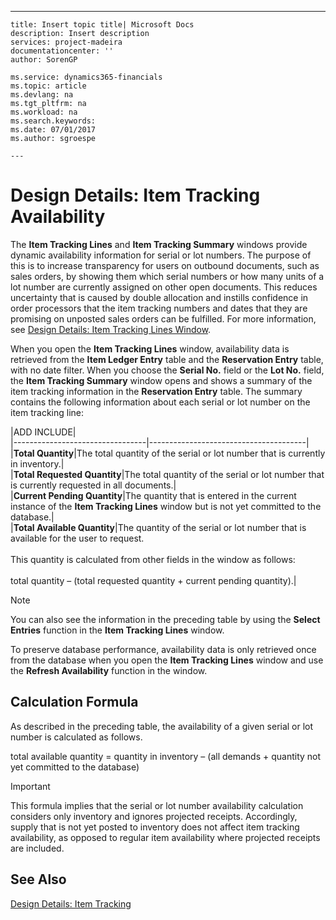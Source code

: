 ---
    title: Insert topic title| Microsoft Docs
    description: Insert description
    services: project-madeira
    documentationcenter: ''
    author: SorenGP

    ms.service: dynamics365-financials
    ms.topic: article
    ms.devlang: na
    ms.tgt_pltfrm: na
    ms.workload: na
    ms.search.keywords:
    ms.date: 07/01/2017
    ms.author: sgroespe

    ---
# Design Details: Item Tracking Availability
The **Item Tracking Lines** and **Item Tracking Summary** windows provide dynamic availability information for serial or lot numbers. The purpose of this is to increase transparency for users on outbound documents, such as sales orders, by showing them which serial numbers or how many units of a lot number are currently assigned on other open documents. This reduces uncertainty that is caused by double allocation and instills confidence in order processors that the item tracking numbers and dates that they are promising on unposted sales orders can be fulfilled. For more information, see [Design Details: Item Tracking Lines Window](design-details-item-tracking-lines-window.md).  
  
 When you open the **Item Tracking Lines** window, availability data is retrieved from the **Item Ledger Entry** table and the **Reservation Entry** table, with no date filter. When you choose the **Serial No.** field or the **Lot No.** field, the **Item Tracking Summary** window opens and shows a summary of the item tracking information in the **Reservation Entry** table. The summary contains the following information about each serial or lot number on the item tracking line:  
  
|ADD INCLUDE<!--[!INCLUDE[bp_tablefield](../../includes/bp_tabledescription_md.md)]-->|  
|---------------------------------|---------------------------------------|  
|**Total Quantity**|The total quantity of the serial or lot number that is currently in inventory.|  
|**Total Requested Quantity**|The total quantity of the serial or lot number that is currently requested in all documents.|  
|**Current Pending Quantity**|The quantity that is entered in the current instance of the **Item Tracking Lines** window but is not yet committed to the database.|  
|**Total Available Quantity**|The quantity of the serial or lot number that is available for the user to request.<br /><br /> This quantity is calculated from other fields in the window as follows:<br /><br /> total quantity – \(total requested quantity \+ current pending quantity\).|  
  
> [!NOTE]  
>  You can also see the information in the preceding table by using the **Select Entries** function in the **Item Tracking Lines** window.  
  
 To preserve database performance, availability data is only retrieved once from the database when you open the **Item Tracking Lines** window and use the **Refresh Availability** function in the window.  
  
## Calculation Formula  
 As described in the preceding table, the availability of a given serial or lot number is calculated as follows.  
  
 total available quantity \= quantity in inventory – \(all demands \+ quantity not yet committed to the database\)  
  
> [!IMPORTANT]  
>  This formula implies that the serial or lot number availability calculation considers only inventory and ignores projected receipts. Accordingly, supply that is not yet posted to inventory does not affect item tracking availability, as opposed to regular item availability where projected receipts are included.  
  
## See Also  
 [Design Details: Item Tracking](design-details-item-tracking.md)